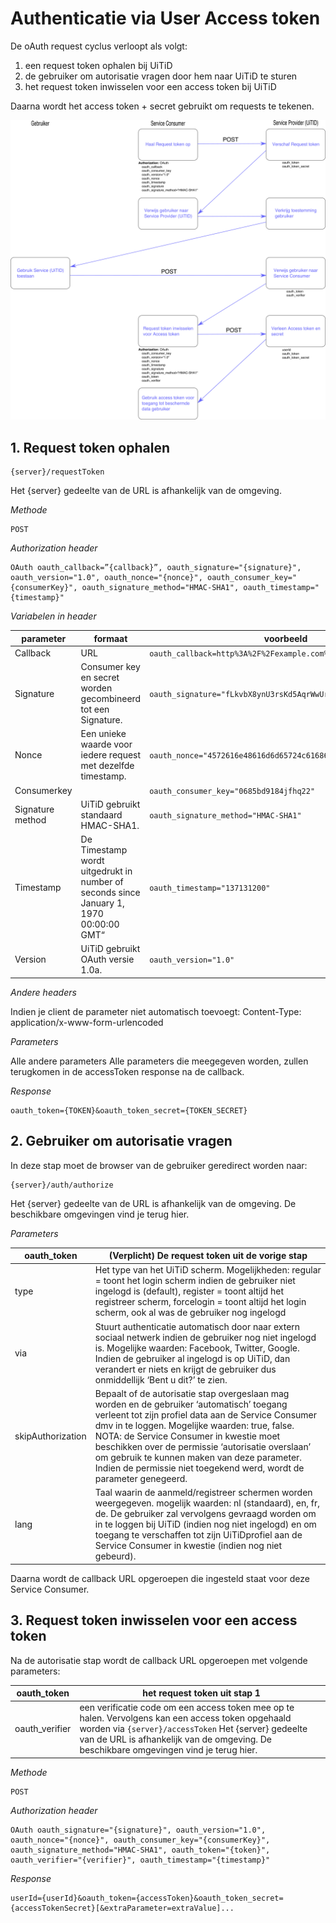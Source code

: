 ---
---

# Authenticatie via User Access token

De oAuth request cyclus verloopt als volgt:

1. een request token ophalen bij UiTiD
2. de gebruiker om autorisatie vragen door hem naar UiTiD te sturen
3. het request token inwisselen voor een access token bij UiTiD

Daarna wordt het access token + secret gebruikt om requests te tekenen.

![3-legged oauth](/img/3legged.png "3-legged oauth")

## 1. Request token ophalen

~~~
{server}/requestToken
~~~

Het {server} gedeelte van de URL is afhankelijk van de omgeving.

*Methode*

~~~
POST
~~~

*Authorization header*

~~~
OAuth oauth_callback=”{callback}”, oauth_signature="{signature}", oauth_version="1.0", oauth_nonce="{nonce}", oauth_consumer_key="{consumerKey}", oauth_signature_method="HMAC-SHA1", oauth_timestamp="{timestamp}"
~~~

*Variabelen in header*

| parameter | formaat |	voorbeeld |
| --- | --- | --- |
| Callback | URL | ```oauth_callback=http%3A%2F%2Fexample.com%2Frequest_token_ready``` |
| Signature	| Consumer key en secret worden gecombineerd tot een Signature. | 	```oauth_signature="fLkvbX8ynU3rsKd5AqrWwUr2O%2BQ%3D"``` |
| Nonce	| Een unieke waarde voor iedere request met dezelfde timestamp. | 	 ```oauth_nonce="4572616e48616d6d65724c61686176"``` |
| Consumerkey	 | 	|  ```oauth_consumer_key="0685bd9184jfhq22"``` |
| Signature method	| UiTiD gebruikt standaard HMAC-SHA1. | 	```oauth_signature_method="HMAC-SHA1"```|
| Timestamp	| De Timestamp wordt uitgedrukt in number of seconds since January 1, 1970 00:00:00 GMT“	|  ```oauth_timestamp="137131200"``` |
| Version	| UiTiD gebruikt OAuth versie 1.0a.	|  ```oauth_version="1.0"``` |


*Andere headers*

Indien je client de parameter niet automatisch toevoegt: Content-Type: application/x-www-form-urlencoded

*Parameters*

Alle andere parameters	Alle parameters die meegegeven worden, zullen terugkomen in de accessToken response na de callback.

*Response*

~~~
oauth_token={TOKEN}&oauth_token_secret={TOKEN_SECRET}
~~~

## 2. Gebruiker om autorisatie vragen

In deze stap moet de browser van de gebruiker geredirect worden naar:

~~~
{server}/auth/authorize
~~~

Het {server} gedeelte van de URL is afhankelijk van de omgeving. De beschikbare omgevingen vind je terug hier.

*Parameters*

| oauth_token	| (Verplicht) De request token uit de vorige stap |
| --- | --- |
| type	| Het type van het UiTiD scherm. Mogelijkheden: regular = toont het login scherm indien de gebruiker niet ingelogd is (default), register = toont altijd het registreer scherm, forcelogin = toont altijd het login scherm, ook al was de gebruiker nog ingelogd |
| via	|  Stuurt authenticatie automatisch door naar extern sociaal netwerk indien de gebruiker nog niet ingelogd is. Mogelijke waarden: Facebook, Twitter, Google.  Indien de gebruiker al ingelogd is op UiTiD, dan verandert er niets en krijgt de gebruiker dus onmiddellijk ‘Bent u dit?’ te zien. |
|  skipAuthorization	|  Bepaalt of de autorisatie stap overgeslaan mag worden en de gebruiker ‘automatisch’ toegang verleent tot zijn profiel data aan de Service Consumer dmv in te loggen. Mogelijke waarden: true, false. NOTA: de Service Consumer in kwestie moet beschikken over de permissie ‘autorisatie overslaan’ om gebruik te kunnen maken van deze parameter. Indien de permissie niet toegekend werd, wordt de parameter genegeerd. |
| lang | Taal waarin de aanmeld/registreer schermen worden weergegeven. mogelijk waarden: nl (standaard), en, fr, de.  De gebruiker zal vervolgens gevraagd worden om in te loggen bij UiTiD (indien nog niet ingelogd) en om toegang te verschaffen tot zijn UiTiDprofiel aan de Service Consumer in kwestie (indien nog niet gebeurd). |

Daarna wordt de callback URL opgeroepen die ingesteld staat voor deze Service Consumer.

## 3. Request token inwisselen voor een access token

Na de autorisatie stap wordt de callback URL opgeroepen met volgende parameters:

| oauth_token	| het request token uit stap 1 |
| --- | --- |
| oauth_verifier |	een verificatie code om een access token mee op te halen. Vervolgens kan een access token opgehaald worden via ```{server}/accessToken``` Het {server} gedeelte van de URL is afhankelijk van de omgeving. De beschikbare omgevingen vind je terug hier. |

*Methode*

~~~
POST
~~~

*Authorization header*

~~~
OAuth oauth_signature="{signature}", oauth_version="1.0", oauth_nonce="{nonce}", oauth_consumer_key="{consumerKey}", oauth_signature_method="HMAC-SHA1", oauth_token="{token}", oauth_verifier="{verifier}", oauth_timestamp="{timestamp}"
~~~

*Response*

~~~
userId={userId}&oauth_token={accessToken}&oauth_token_secret={accessTokenSecret}[&extraParameter=extraValue]...
~~~
